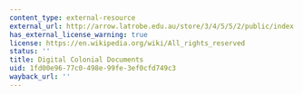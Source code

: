 ```yaml
---
content_type: external-resource
external_url: http://arrow.latrobe.edu.au/store/3/4/5/5/2/public/index.htm
has_external_license_warning: true
license: https://en.wikipedia.org/wiki/All_rights_reserved
status: ''
title: Digital Colonial Documents
uid: 1fd00e96-77c0-498e-99fe-3ef0cfd749c3
wayback_url: ''
---
```

